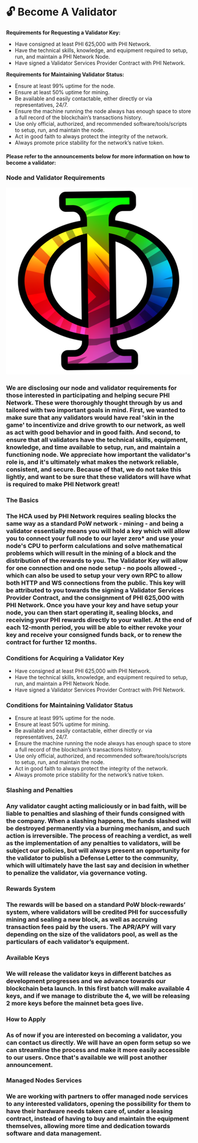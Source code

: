 # 🔓 Become A Validator

**Requirements for Requesting a Validator Key:**

* Have consigned at least PHI 625,000 with PHI Network.
* Have the technical skills, knowledge, and equipment required to setup, run, and maintain a PHI Network Node.
* Have signed a Validator Services Provider Contract with PHI Network.

**Requirements for Maintaining Validator Status:**

* Ensure at least 99% uptime for the node.
* Ensure at least 50% uptime for mining.
* Be available and easily contactable, either directly or via representatives, 24/7.
* Ensure the machine running the node always has enough space to store a full record of the blockchain’s transactions history.
* Use only official, authorized, and recommended software/tools/scripts to setup, run, and maintain the node.
* Act in good faith to always protect the integrity of the network.
* Always promote price stability for the network’s native token.

#### Please refer to the announcements below for more information on how to become a validator:

### Node and Validator Requirements

![NN-Node-1](../.gitbook/assets/android-chrome-512x512.png)

### We are disclosing our node and validator requirements for those interested in participating and helping secure PHI Network. These were thoroughly thought through by us and tailored with two important goals in mind. First, we wanted to make sure that any validators would have real 'skin in the game' to incentivize and drive growth to our network, as well as act with good behavior and in good faith. And second, to ensure that all validators have the technical skills, equipment, knowledge, and time available to setup, run, and maintain a functioning node. We appreciate how important the validator's role is, and it's ultimately what makes the network reliable, consistent, and secure. Because of that, we do not take this lightly, and want to be sure that these validators will have what is required to make PHI Network great!

### The Basics

### The HCA used by PHI Network requires sealing blocks the same way as a standard PoW network - mining - and being a validator essentially means you will hold a key which will allow you to connect your full node to our layer zero\* and use your node's CPU to perform calculations and solve mathematical problems which will result in the mining of a block and the distribution of the rewards to you. The Validator Key will allow for one connection and one node setup - no pools allowed -, which can also be used to setup your very own RPC to allow both HTTP and WS connections from the public. This key will be attributed to you towards the signing a Validator Services Provider Contract, and the consignment of PHI 625,000 with PHI Network. Once you have your key and have setup your node, you can then start operating it, sealing blocks, and receiving your PHI rewards directly to your wallet. At the end of each 12-month period, you will be able to either revoke your key and receive your consigned funds back, or to renew the contract for further 12 months.

### Conditions for Acquiring a Validator Key

* Have consigned at least PHI 625,000 with PHI Network.
* Have the technical skills, knowledge, and equipment required to setup, run, and maintain a PHI Network Node.
* Have signed a Validator Services Provider Contract with PHI Network.

### Conditions for Maintaining Validator Status

* Ensure at least 99% uptime for the node.
* Ensure at least 50% uptime for mining.
* Be available and easily contactable, either directly or via representatives, 24/7.
* Ensure the machine running the node always has enough space to store a full record of the blockchain’s transactions history.
* Use only official, authorized, and recommended software/tools/scripts to setup, run, and maintain the node.
* Act in good faith to always protect the integrity of the network.
* Always promote price stability for the network’s native token.

### Slashing and Penalties

### Any validator caught acting maliciously or in bad faith, will be liable to penalties and slashing of their funds consigned with the company. When a slashing happens, the funds slashed will be destroyed permanently via a burning mechanism, and such action is irreversible. The process of reaching a verdict, as well as the implementation of any penalties to validators, will be subject our policies, but will always present an opportunity for the validator to publish a Defense Letter to the community, which will ultimately have the last say and decision in whether to penalize the validator, via governance voting.

### Rewards System

### The rewards will be based on a standard PoW block-rewards’ system, where validators will be credited PHI for successfully mining and sealing a new block, as well as accruing transaction fees paid by the users. The APR/APY will vary depending on the size of the validators pool, as well as the particulars of each validator’s equipment.

### Available Keys

### We will release the validator keys in different batches as development progresses and we advance towards our blockchain beta launch. In this first batch will make available 4 keys, and if we manage to distribute the 4, we will be releasing 2 more keys before the mainnet beta goes live.

### How to Apply

### As of now if you are interested on becoming a validator, you can contact us directly. We will have an open form setup so we can streamline the process and make it more easily accessible to our users. Once that's available we will post another announcement.

### Managed Nodes Services

### We are working with partners to offer managed node services to any interested validators, opening the possibility for them to have their hardware needs taken care of, under a leasing contract, instead of having to buy and maintain the equipment themselves, allowing more time and dedication towards software and data management.

